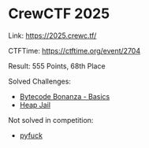 # CrewCTF 2025

Link: <https://2025.crewc.tf/>

CTFTime: <https://ctftime.org/event/2704>

Result: 555 Points, 68th Place

Solved Challenges:

- [Bytecode Bonanza - Basics](../misc/pyjail/crewctf-2025-bytecode-bonanza-basics.md)
- [Heap Jail](./heapjail.md)

Not solved in competition:

- [pyfuck](../misc/pyjail/crewctf-2025-pyfuck.md)
